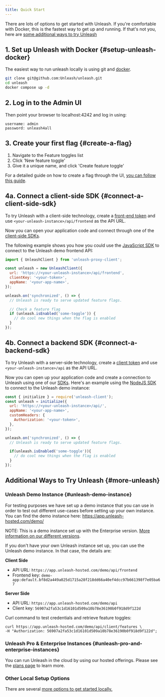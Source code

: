 ```yaml
---
title: Quick Start
---
```


There are lots of options to get started with Unleash. If you're comfortable with Docker, this is the fastest way to get up and running. If that's not you, here are [some additional ways to try Unleash](#more-unleash)

## 1. Set up Unleash with Docker {#setup-unleash-docker}

The easiest way to run unleash locally is using git and [docker](https://www.docker.com/).

```sh
git clone git@github.com:Unleash/unleash.git
cd unleash
docker compose up -d
```

## 2. Log in to the Admin UI

Then point your browser to localhost:4242 and log in using:

```
username: admin
password: unleash4all
```

## 3. Create your first flag {#create-a-flag}

1. Navigate to the Feature toggles list
2. Click 'New feature toggle'
3. Give it a unique name, and click 'Create feature toggle'

For a detailed guide on how to create a flag through the UI, [you can follow this guide](/how-to/how-to-create-feature-toggles.md). 

## 4a. Connect a client-side SDK {#connect-a-client-side-sdk}

To try Unleash with a client-side technology, create a [front-end token](/reference/api-tokens-and-client-keys.mdx#front-end-tokens) and use `<your-unleash-instance>/api/frontend` as the API URL.

Now you can open your application code and connect through one of the [client-side SDKs](/reference/sdks#client-side-sdks).

The following example shows you how you could use the [JavaScript SDK](/generated/sdks/client-side/javascript-browser.md) to connect to the Unleash demo frontend API:

```javascript
import { UnleashClient } from 'unleash-proxy-client';

const unleash = new UnleashClient({
  url: 'https://<your-unleash-instance>/api/frontend',
  clientKey: '<your-token>',
  appName: '<your-app-name>',
});

unleash.on('synchronized', () => {
  // Unleash is ready to serve updated feature flags.

  // Check a feature flag
  if (unleash.isEnabled('some-toggle')) {
    // do cool new things when the flag is enabled 
  }
});
```

## 4b. Connect a backend SDK {#connect-a-backend-sdk}

To try Unleash with a server-side technology, create a [client token](/reference/api-tokens-and-client-keys#client-tokens) and use `<your-unleash-instance>/api` as the API URL. 

Now you can open up your application code and create a connection to Unleash using one of our [SDKs](/reference/sdks/index.md). Here's an example using the [NodeJS SDK](/reference/sdks/node) to connect to the Unleash demo instance:

```javascript
const { initialize } = require('unleash-client');
const unleash = initialize({
  url: 'https://<your-unleash-instance>/api/',
  appName: '<your-app-name>',
  customHeaders: {
    Authorization: '<your-token>',
  },
});

unleash.on('synchronized', () => {
  // Unleash is ready to serve updated feature flags.

  if(unleash.isEnabled('some-toggle')){
    // do cool new things when the flag is enabled 
  } 
});
```

## Additional Ways to Try Unleash {#more-unleash}

### Unleash Demo Instance {#unleash-demo-instance}

For testing purposes we have set up a demo instance that you can use in order to test out different use-cases before setting up your own instance. You can find the demo instance here: https://app.unleash-hosted.com/demo/

NOTE: This is a demo instance set up with the Enterprise version. [More information on our different versions](https://www.getunleash.io/pricing).

If you don't have your own Unleash instance set up, you can use the Unleash demo instance. In that case, the details are:

**Client Side**
- API URL: `https://app.unleash-hosted.com/demo/api/frontend`
- Frontend key: `demo-app:default.bf8d2a449a025d1715a28f218dd66a40ef4dcc97b661398f7e05ba67`

**Server Side**
- API URL: `https://app.unleash-hosted.com/demo/api`
- Client key: `56907a2fa53c1d16101d509a10b78e36190b0f918d9f122d` 

Curl command to test credentials and retrieve feature toggles:

```
curl https://app.unleash-hosted.com/demo/api/client/features \
-H "Authorization: 56907a2fa53c1d16101d509a10b78e36190b0f918d9f122d";
```

### Unleash Pro & Enterprise Instances {#unleash-pro-and-enterprise-instances}

You can run Unleash in the cloud by using our hosted offerings. Please see the [plans page](https://www.getunleash.io/pricing) to learn more. 

### Other Local Setup Options

There are several [more options to get started locally.](using-unleash/deploy/getting-started.md)


